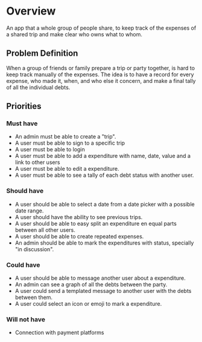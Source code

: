 # Overview

An app that a whole group of people share, to keep track of the expenses of a shared trip and make clear who owns what to whom.

## Problem Definition

When a group of friends or family prepare a trip or party together, is hard to keep track manually of the expenses. The idea is to have a record for every expense, who made it, when, and who else it concern, and make a final tally of all the individual debts.

## Priorities

### Must have

- An admin must be able to create a "trip". 
- A user must be able to sign to a specific trip
- A user must be able to login
- A user must be able to add a expenditure with name, date, value and a link to other users 
- A user must be able to edit a expenditure.
- A user must be able to see a tally of each debt status with another user.

### Should have

- A user should be able to select a date from a date picker with a possible date range.
- A user should have the ability to see previous trips.
- A user should be able to easy split an expenditure en equal parts between all other users.
- A user should be able to create repeated expenses.
- An admin should be able to mark the expenditures with status, specially "in discussion". 

### Could have

- A user should be able to message another user about a expenditure.
- An admin can see a graph of all the debts between the party.
- A user could send a templated message to another user with the debts between them.
- A user could select an icon or emoji to mark a expenditure.

### Will not have

- Connection with payment platforms
